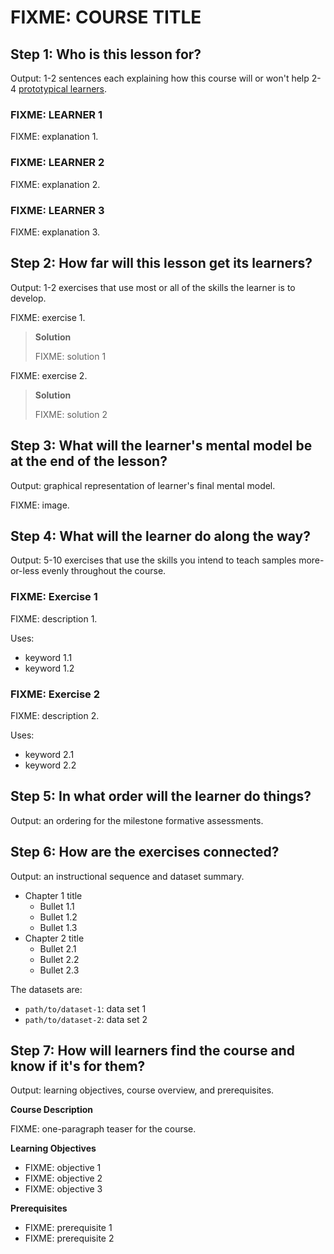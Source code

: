 # FIXME: COURSE TITLE

## Step 1: Who is this lesson for?

Output: 1-2 sentences each explaining how this course will or won't help 2-4 [prototypical learners][profile-site].

### FIXME: LEARNER 1

FIXME: explanation 1.

### FIXME: LEARNER 2

FIXME: explanation 2.

### FIXME: LEARNER 3

FIXME: explanation 3.

<!-- -------------------------------------------------------------------------------- -->

## Step 2: How far will this lesson get its learners?

Output: 1-2 exercises that use most or all of the skills the learner is to develop.

FIXME: exercise 1.

> **Solution**
>
> FIXME: solution 1

FIXME: exercise 2.

> **Solution**
>
> FIXME: solution 2

<!-- -------------------------------------------------------------------------------- -->

## Step 3: What will the learner's mental model be at the end of the lesson?

Output: graphical representation of learner's final mental model.

FIXME: image.

<!-- -------------------------------------------------------------------------------- -->

## Step 4: What will the learner do along the way?

Output: 5-10 exercises that use the skills you intend to teach
samples more-or-less evenly throughout the course.

### FIXME: Exercise 1

FIXME: description 1.

Uses:
- keyword 1.1
- keyword 1.2

### FIXME: Exercise 2

FIXME: description 2.

Uses:
- keyword 2.1
- keyword 2.2

<!-- -------------------------------------------------------------------------------- -->

## Step 5: In what order will the learner do things?

Output: an ordering for the milestone formative assessments.

<!-- -------------------------------------------------------------------------------- -->

## Step 6: How are the exercises connected?

Output: an instructional sequence and dataset summary.

- Chapter 1 title
  - Bullet 1.1
  - Bullet 1.2
  - Bullet 1.3
- Chapter 2 title
  - Bullet 2.1
  - Bullet 2.2
  - Bullet 2.3

The datasets are:

- `path/to/dataset-1`: data set 1
- `path/to/dataset-2`: data set 2

<!-- -------------------------------------------------------------------------------- -->

## Step 7: How will learners find the course and know if it's for them?

Output: learning objectives, course overview, and prerequisites.

**Course Description**

FIXME: one-paragraph teaser for the course.

**Learning Objectives**

- FIXME: objective 1
- FIXME: objective 2
- FIXME: objective 3

**Prerequisites**

- FIXME: prerequisite 1
- FIXME: prerequisite 2

[profile-site]: https://github.com/datacamp/learner-profiles

